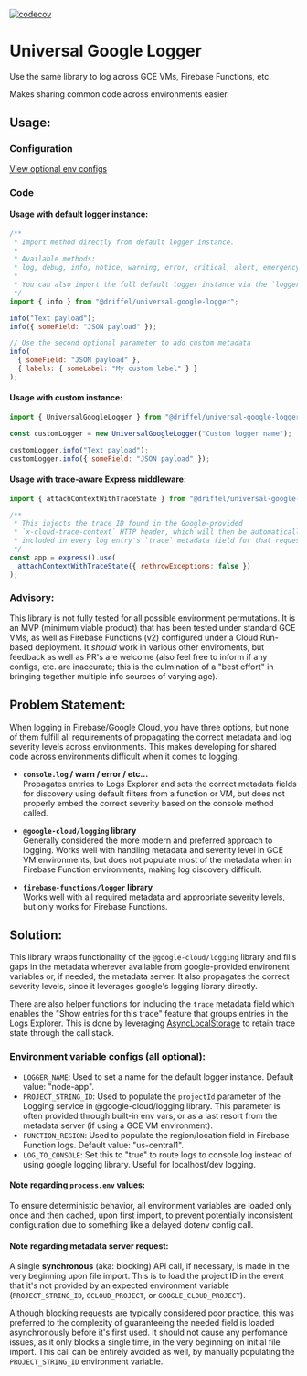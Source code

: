[![codecov](https://codecov.io/github/djriffel/universal-google-logger/graph/badge.svg?token=6P1LT9RYIN)](https://codecov.io/github/djriffel/universal-google-logger)

# Universal Google Logger

Use the same library to log across GCE VMs, Firebase Functions, etc.

Makes sharing common code across environments easier.

## Usage:

### Configuration

[View optional env configs](#environment-variable-configs-all-optional)

### Code

#### Usage with default logger instance:

```javascript
/**
 * Import method directly from default logger instance.
 *
 * Available methods:
 * log, debug, info, notice, warning, error, critical, alert, emergency
 *
 * You can also import the full default logger instance via the `logger` export.
 */
import { info } from "@driffel/universal-google-logger";

info("Text payload");
info({ someField: "JSON payload" });

// Use the second optional parameter to add custom metadata
info(
  { someField: "JSON payload" },
  { labels: { someLabel: "My custom label" } }
);
```

#### Usage with custom instance:

```javascript
import { UniversalGoogleLogger } from "@driffel/universal-google-logger";

const customLogger = new UniversalGoogleLogger("Custom logger name");

customLogger.info("Text payload");
customLogger.info({ someField: "JSON payload" });
```

#### Usage with trace-aware Express middleware:

```javascript
import { attachContextWithTraceState } from "@driffel/universal-google-logger";

/**
 * This injects the trace ID found in the Google-provided
 * `x-cloud-trace-context` HTTP header, which will then be automatically
 * included in every log entry's `trace` metadata field for that request.
 */
const app = express().use(
  attachContextWithTraceState({ rethrowExceptions: false })
);
```

### Advisory:

This library is not fully tested for all possible environment permutations. It is an MVP (minimum viable product) that has been tested under standard GCE VMs, as well as Firebase Functions (v2) configured under a Cloud Run-based deployment. It _should_ work in various other enviroments, but feedback as well as PR's are welcome (also feel free to inform if any configs, etc. are inaccurate; this is the culmination of a "best effort" in bringing together multiple info sources of varying age).

## Problem Statement:

When logging in Firebase/Google Cloud, you have three options, but none of them fulfill all requirements of propagating the correct metadata and log severity levels across environments. This makes developing for shared code across environments difficult when it comes to logging.

- **`console.log` / warn / error / etc...** \
  Propagates entries to Logs Explorer and sets the correct metadata fields for discovery using default filters from a function or VM, but does not properly embed the correct severity based on the console method called.

- **`@google-cloud/logging` library** \
  Generally considered the more modern and preferred approach to logging. Works well with handling metadata and severity level in GCE VM environments, but does not populate most of the metadata when in Firebase Function environments, making log discovery difficult.

- **`firebase-functions/logger` library** \
  Works well with all required metadata and appropriate severity levels, but only works for Firebase Functions.

## Solution:

This library wraps functionality of the `@google-cloud/logging` library and fills gaps in the metadata wherever available from google-provided environent variables or, if needed, the metadata server. It also propagates the correct severity levels, since it leverages google's logging library directly.

There are also helper functions for including the `trace` metadata field which enables the "Show entries for this trace" feature that groups entries in the Logs Explorer. This is done by leveraging [AsyncLocalStorage](https://nodejs.org/api/async_context.html#class-asynclocalstorage) to retain trace state through the call stack.

### Environment variable configs (all optional):

- `LOGGER_NAME`: Used to set a name for the default logger instance. Default value: "node-app".
- `PROJECT_STRING_ID`: Used to populate the `projectId` parameter of the Logging service in @google-cloud/logging library. This parameter is often provided through built-in env vars, or as a last resort from the metadata server (if using a GCE VM environment).
- `FUNCTION_REGION`: Used to populate the region/location field in Firebase Function logs. Default value: "us-central1".
- `LOG_TO_CONSOLE`: Set this to "true" to route logs to console.log instead of using google logging library. Useful for localhost/dev logging.

#### Note regarding `process.env` values:

To ensure deterministic behavior, all environment variables are loaded only once and then cached, upon first import, to prevent potentially inconsistent configuration due to something like a delayed dotenv config call.

#### Note regarding metadata server request:

A single **synchronous** (aka: blocking) API call, if necessary, is made in the very beginning upon file import. This is to load the project ID in the event that it's not provided by an expected environment variable (`PROJECT_STRING_ID`, `GCLOUD_PROJECT`, or `GOOGLE_CLOUD_PROJECT`).

Although blocking requests are typically considered poor practice, this was preferred to the complexity of guaranteeing the needed field is loaded asynchronously before it's first used. It should not cause any perfomance issues, as it only blocks a single time, in the very beginning on initial file import. This call can be entirely avoided as well, by manually populating the `PROJECT_STRING_ID` environment variable.

